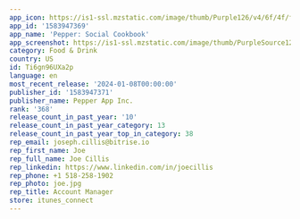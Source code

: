 ```yaml
---
app_icon: https://is1-ssl.mzstatic.com/image/thumb/Purple126/v4/6f/4f/f9/6f4ff961-e5ca-90f0-5aaa-75eeea1c115b/AppIcon-0-0-1x_U007emarketing-0-10-0-85-220.png/1024x1024bb.png
app_id: '1583947369'
app_name: 'Pepper: Social Cookbook'
app_screenshot: https://is1-ssl.mzstatic.com/image/thumb/PurpleSource126/v4/4a/07/19/4a071941-8895-f317-8505-2fcb054b26d4/1cec7798-a4dc-4df1-9900-838481f3aac4_1.png/1242x2688bb.png
category: Food & Drink
country: US
id: Ti6gn96UXa2p
language: en
most_recent_release: '2024-01-08T00:00:00'
publisher_id: '1583947371'
publisher_name: Pepper App Inc.
rank: '368'
release_count_in_past_year: '10'
release_count_in_past_year_category: 13
release_count_in_past_year_top_in_category: 38
rep_email: joseph.cillis@bitrise.io
rep_first_name: Joe
rep_full_name: Joe Cillis
rep_linkedin: https://www.linkedin.com/in/joecillis
rep_phone: +1 518-258-1902
rep_photo: joe.jpg
rep_title: Account Manager
store: itunes_connect
---
```

